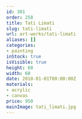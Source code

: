 ```yaml
---
id: 301
order: 258
title: Tati Limati
slug: tati-limati
url: art-works/tati-limati
aliases: []
categories:
- painting
inStock: true
isVisible: true
height: 60
width: 60
date: 2018-01-01T00:00:00Z
materials:
- acrylic
- canvas
price: 950
mainImage: tati_limati.jpg
---
```

